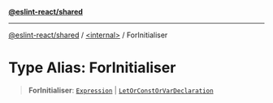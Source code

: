 [**@eslint-react/shared**](../../README.md)

***

[@eslint-react/shared](../../README.md) / [\<internal\>](../README.md) / ForInitialiser

# Type Alias: ForInitialiser

> **ForInitialiser**: [`Expression`](Expression.md) \| [`LetOrConstOrVarDeclaration`](LetOrConstOrVarDeclaration.md)
